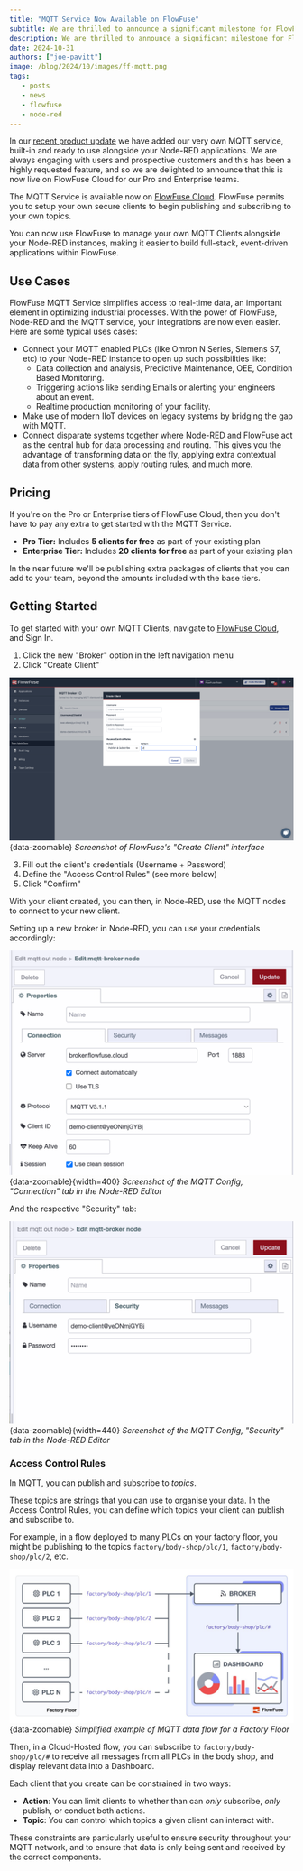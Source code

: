 ```yaml
---
title: "MQTT Service Now Available on FlowFuse"
subtitle: We are thrilled to announce a significant milestone for FlowFuse, we now offer our very own MQTT service, built-in and ready to use with your Node-RED applications.
description: We are thrilled to announce a significant milestone for FlowFuse, we now offer our very own MQTT service, built-in and ready to use with your Node-RED applications.
date: 2024-10-31
authors: ["joe-pavitt"]
image: /blog/2024/10/images/ff-mqtt.png
tags:
   - posts
   - news
   - flowfuse
   - node-red
---
```


In our [recent product update](/blog/2024/10/flowfuse-release-2-10) we have added our very own MQTT service, built-in and ready to use alongside your Node-RED applications. We are always engaging with users and prospective customers and this has been a highly requested feature, and so we are delighted to announce that this is now live on FlowFuse Cloud for our Pro and Enterprise teams.

<!--more-->

The MQTT Service is available now on [FlowFuse Cloud](https://flowfuse.com/product/cloud/). FlowFuse permits you to setup your own secure clients to begin publishing and subscribing to your own topics.

You can now use FlowFuse to manage your own MQTT Clients alongside your Node-RED instances, making it easier to build full-stack, event-driven applications within FlowFuse.

## Use Cases
FlowFuse MQTT Service simplifies access to real-time data, an important element in optimizing industrial processes. With the power of FlowFuse, Node-RED and the MQTT service, your integrations are now even easier. Here are some typical uses cases:
* Connect your MQTT enabled PLCs (like Omron N Series, Siemens S7, etc) to your Node-RED instance to open up such possibilities like:
   * Data collection and analysis, Predictive Maintenance, OEE, Condition Based Monitoring. 
   * Triggering actions like sending Emails or alerting your engineers about an event.
   * Realtime production monitoring of your facility.
* Make use of modern IIoT devices on legacy systems by bridging the gap with MQTT.
* Connect disparate systems together where Node-RED and FlowFuse act as the central hub for data processing and routing. This gives you the advantage of transforming data on the fly, applying extra contextual data from other systems, apply routing rules, and much more.

## Pricing

If you're on the Pro or Enterprise tiers of FlowFuse Cloud, then you don't have to pay any extra to get started with the MQTT Service. 

- **Pro Tier:** Includes **5 clients for free** as part of your existing plan
- **Enterprise Tier:** Includes **20 clients for free** as part of your existing plan

In the near future we'll be publishing extra packages of clients that you can add to your team, beyond the amounts included with the base tiers.

## Getting Started

To get started with your own MQTT Clients, navigate to [FlowFuse Cloud](https://app.flowfuse.com), and Sign In.

1. Click the new "Broker" option in the left navigation menu
2. Click "Create Client"

![Screenshot of FlowFuse's "Create Client" interface](./images/mqtt-broker-add-client.png){data-zoomable}
_Screenshot of FlowFuse's "Create Client" interface_

3. Fill out the client's credentials (Username + Password)
4. Define the "Access Control Rules" (see more below)
5. Click "Confirm"

With your client created, you can then, in Node-RED, use the MQTT nodes to connect to your new client.

Setting up a new broker in Node-RED, you can use your credentials accordingly:

![Screenshot of the MQTT Config, "Connection" tab in the Node-RED Editor](./images/mqtt-broker-config.png){data-zoomable}{width=400}
_Screenshot of the MQTT Config, "Connection" tab in the Node-RED Editor_

And the respective "Security" tab:

![Screenshot of the MQTT Config, "Security" tab in the Node-RED Editor](./images/mqtt-broker-security.png){data-zoomable}{width=440}
_Screenshot of the MQTT Config, "Security" tab in the Node-RED Editor_

### Access Control Rules

In MQTT, you can publish and subscribe to _topics_. 

These topics are strings that you can use to organise your data. In the Access Control Rules, you can define which topics your client can publish and subscribe to.

For example, in a flow deployed to many PLCs on your factory floor, you might be publishing to the topics `factory/body-shop/plc/1`, `factory/body-shop/plc/2`, etc.

![Simplified example of MQTT data flow for a Factory Floor](./images/mqtt-factory-architecture.jpg){data-zoomable}
_Simplified example of MQTT data flow for a Factory Floor_

Then, in a Cloud-Hosted flow, you can subscribe to `factory/body-shop/plc/#` to receive all messages from all PLCs in the body shop, and display relevant data into a Dashboard.

Each client that you create can be constrained in two ways:

- **Action**: You can limit clients to whether than can _only_ subscribe, _only_ publish, or conduct both actions.
- **Topic**: You can control which topics a given client can interact with.

These constraints are particularly useful to ensure security throughout your MQTT network, and to ensure that data is only being sent and received by the correct components.